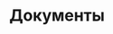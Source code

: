 ---
title: "Документы"
metaTitle: "Syntax Highlighting is the meta title tag for this page"
metaDescription: "This is the meta description for this page"
---